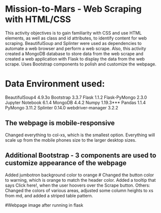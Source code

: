 # Mission-to-Mars  -  Web Scraping with HTML/CSS

This activity objectives is to gain familiarity with CSS and use HTML elements, as well as class and id attributes, to identify content for web scraping.
BeautifulSoup and Splinter were used as dependencies  to automate a web browser and perform a web scrape.
Also, this activity created a MongoDB database to store data from the web scrape and created a web application with Flask to display the data from the web scrape.
Uses Bootstrap components to polish and customize the webpage.

# Data Environment used:
BeautifulSoup4 4.9.3o
Bootstrap 3.3.7
Flask 1.1.2
Flask-PyMongo 2.3.0
Jupyter Notebook 6.1.4
MongoDB 4.4.2
Numpy 1.19.3***
Pandas 1.1.4
PyMongo 3.11.2
Splinter 0.14.0
webdriver-manager 3.2.2

## The webpage is mobile-responsive
Changed everything to col-xs, which is the smallest option. Everything will scale up from the mobile phones size to the larger desktop sizes.

## Additional Bootstrap -  3 components are used to customize appearance of  the webpage
Added jumbotron background color to orange # 
Changed the button color to warning, which is orange to match the header color.
Added a tooltip that says Click here!, when the user hoovers over the Scrape button.
Others: Changed the colors of various areas, adjusted some column heights to xs from md, and added a striped table pattern.

#Webpage image after running  in flask




